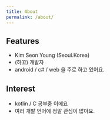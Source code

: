 ```yaml
---
title: About
permalink: /about/
---
```


## Features

- Kim Seon Young (Seoul.Korea)
- (하꼬) 개발자
- android / c# / web 을 주로 하고 있어요.

## Interest
- kotlin / C 공부중 이에요
- 여러 개발 언어에 정말 관심이 많아요. 
